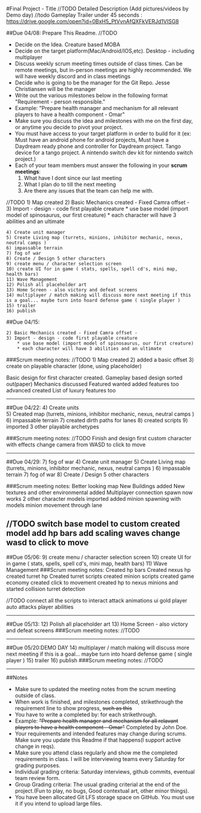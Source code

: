 #Final Project - Title //TODO
Detailed Description (Add pictures/videos by Demo day) //todo
Gameplay Trailer under 45 seconds : 
https://drive.google.com/open?id=0BxH5_PtVvnAfQXFkVERJd1VISG8

##Due 04/08:
Prepare This Readme. 
//TODO

* Decide on the Idea.
	Creature based MOBA 
* Decide on the target platform(Mac/Android/IOS,etc).
	Desktop - including multiplayer
* Discuss weekly scrum meeting times outside of class times. Can be remote meetings, but in-person meetings are highly recommended.
        We will have weekly discord and in class meetings 
* Decide who is going to be the manager for the Git Repo. 
	Jesse Christiansen will be the manager
* Write out the various milestones below in the following format "Requirement - person responsible."
* Example: "Prepare health manager and mechanism for all relevant players to have a health component - Omar" 
* Make sure you discuss the idea and milestones with me on the first day, or anytime you decide to pivot your project.
* You must have access to your target platform in order to build for it (ex: Must have an android phone for android projects, Must have a Daydream ready phone and controller for Daydream project. Tango device for a tango project. A nintendo switch dev kit for nintendo switch project.)
* Each of your team members must answer the following in your **scrum meetings**:
	1. What have I dont since our last meeting
	2. What I plan do to till the next meeting
	3. Are there any issues that the team can help me with.



//TODO
	1) Map created
	2) Basic Mechanics created - Fixed Camra offset - 
	3) Import - design - code first playable creature 
		* use base model (import model of spinosaurus, our first creature) 
		* each character will have 3 abilities and an ultimate
		
	4) Create unit manager 
	5) Create Living map (turrets, minions, inhibitor mechanic, nexus, neutral camps ) 
	6) impassable terrain 
	7) fog of war 
	8) Create / Design 5 other characters 
	9) create menu / character selection screen 
	10) create UI for in game ( stats, spells, spell cd's, mini map, health bars)
	11) Wave Management 
	12) Polish all placeholder art 
	13) Home Screen - also victory and defeat screens 
	14) multiplayer / match making will discuss more next meeting if this is a goal... maybe turn into hoard defense game ( single player ) 
	15) trailer 
	16) publish
	

##Due 04/15:
	
	2) Basic Mechanics created - Fixed Camra offset - 
	3) Import - design - code first playable creature 
		* use base model (import model of spinosaurus, our first creature) 
		* each character will have 3 abilities and an ultimate
###Scrum meeting notes:
//TODO
	1) Map created
	2) added a basic offset
	3) create on playable character (done, using placeholder)

Basic design for first character created.
Gameplay based design sorted out(paper)
Mechanics discussed
Featured wanted added
features too advanced created
List of luxury features too

---
##Due 04/22:
	4) Create units  
	5) Created  map (turrets, minions, inhibitor mechanic, nexus, neutral camps ) 
	6) impassable terrain
	7) created dirth paths for lanes
	8) created scripts
	9) imported 3 other playable archetypes
	
	
###Scrum meeting notes:
//TODO
	Finish and design first custom character with effects
	change camera from WASD to click to move
	

---
##Due 04/29:
	7) fog of war
	4) Create unit manager 
	5) Create Living map (turrets, minions, inhibitor mechanic, nexus, neutral camps ) 
	6) impassable terrain
	7) fog of war
	8) Create / Design 5 other characters 
	
###Scrum meeting notes:
Better looking map
New Buildings added
New textures and other environmental added
Multiplayer connection spawn now works
2 other character models imported
added minion spawning with models
minion movement through lane

//TODO
switch base model to custom created model
add hp bars
add scaling waves
change wasd to click to move
---
##Due 05/06:
	9) create menu / character selection screen 
	10) create UI for in game ( stats, spells, spell cd's, mini map, health bars)
	11) Wave Management 
###Scrum meeting notes:
Created hp bars
Created nexus hp
created turret hp
Created turret scripts
created minion scripts
created game economy
created click to movement
created hp to nexus minions and 
started collision turret detection

//TODO
connect all the scripts to interact
attack animations
ui
gold
player auto attacks
player abilities

---
##Due 05/13:
	12) Polish all placeholder art 
	13) Home Screen - also victory and defeat screens 
###Scrum meeting notes:
//TODO

---
##Due 05/20:DEMO DAY
14) multiplayer / match making will discuss more next meeting if this is a goal... maybe turn into hoard defense game ( single player )
15) trailer 
16) publish
###Scrum meeting notes:
//TODO

---
##Notes

* Make sure to updated the meeting notes from the scrum meeting outside of class.
* When work is finished, and milestones completed, strikethrough the requirement line to show progress,  ~~such as this~~
* You have to write a completed by: for each strikethrough.
* Example: ~~"Prepare health manager and mechanism for all relavant players to have a health component - Omar"~~ Completed by John Doe.
* Your requirements and intended features may change during scrums. Make sure you update this Readme if that happens(I support active change in reqs).
* Make sure you attend class regularly and show me the completed requirements in class. I will be interviewing teams every Saturday for grading purposes.
* Individual grading criteria: Saturday interviews, github commits, eventual team review form.
* Group Grading criteria: The usual grading criterial at the end of the project.(Fun to play, no bugs, Good contextual art, other minor things).
* You have been allocated Git LFS storage space on GitHub. You must use it if you intend to upload large files.

